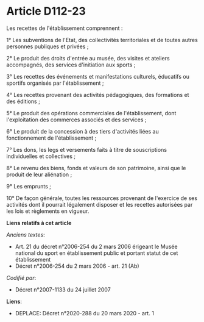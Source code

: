 # Article D112-23

Les recettes de l'établissement comprennent :

1° Les subventions de l'Etat, des collectivités territoriales et de toutes autres personnes publiques et privées ;

2° Le produit des droits d'entrée au musée, des visites et ateliers accompagnés, des services d'initiation aux sports ;

3° Les recettes des événements et manifestations culturels, éducatifs ou sportifs organisés par l'établissement ;

4° Les recettes provenant des activités pédagogiques, des formations et des éditions ;

5° Le produit des opérations commerciales de l'établissement, dont l'exploitation des commerces associés et des services ;

6° Le produit de la concession à des tiers d'activités liées au fonctionnement de l'établissement ;

7° Les dons, les legs et versements faits à titre de souscriptions individuelles et collectives ;

8° Le revenu des biens, fonds et valeurs de son patrimoine, ainsi que le produit de leur aliénation ;

9° Les emprunts ;

10° De façon générale, toutes les ressources provenant de l'exercice de ses activités dont il pourrait légalement disposer et
les recettes autorisées par les lois et règlements en vigueur.

**Liens relatifs à cet article**

_Anciens textes_:

  - Art. 21 du décret n°2006-254 du 2 mars 2006 érigeant le Musée national du sport en établissement public et portant statut de cet établissement
  - Décret n°2006-254 du 2 mars 2006 - art. 21 (Ab)

_Codifié par_:

  - Décret n°2007-1133 du 24 juillet 2007

**Liens**:

  - DEPLACE: Décret n°2020-288 du 20 mars 2020 - art. 1
